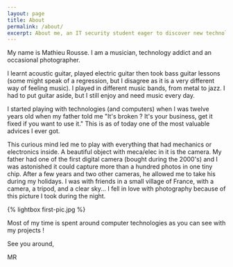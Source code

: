 ```yaml
---
layout: page
title: About
permalink: /about/
excerpt: About me, an IT security student eager to discover new technologies and write a safer world !
---
```


My name is Mathieu Rousse. I am a musician, technology addict and an occasional photographer.

I learnt acoustic guitar, played electric guitar then took bass guitar lessons (some might speak of a regression, but I disagree as it is a very different way of feeling music). I played in different music bands, from metal to jazz. I had to put guitar aside, but I still enjoy and need music every day.

I started playing with technologies (and computers) when I was twelve years old when my father told me "It's broken ? It's your business, get it fixed if you want to use it." This is as of today one of the most valuable advices I ever got.

This curious mind led me to play with everything that had mechanics or electronics inside. A beautiful object with meca/elec in it is the camera. My father had one of the first digital camera (bought during the 2000's) and I was astonished it could capture more than a hundred photos in one tiny chip. After a few years and two other cameras, he allowed me to take his during my holidays. I was with friends in a small village of France, with a camera, a tripod, and a clear sky... I fell in love with photography because of this picture I took during the night.

{% lightbox first-pic.jpg %}

Most of my time is spent around computer technologies as you can see with my projects !

See you around,

MR
